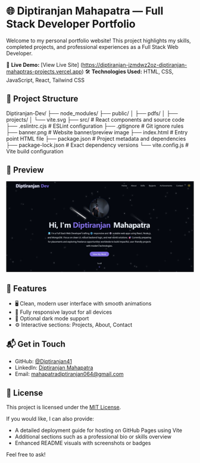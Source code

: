 # 🌐 Diptiranjan Mahapatra — Full Stack Developer Portfolio

Welcome to my personal portfolio website! This project highlights my skills, completed projects, and professional experiences as a Full Stack Web Developer.

🔗 **Live Demo:** [View Live Site] (https://diptiranjan-jzmdwz2oz-diptiranjan-mahaptras-projects.vercel.app)
🛠️ **Technologies Used:** HTML, CSS, JavaScript, React, Tailwind CSS



## 📂 Project Structure

Diptiranjan-Dev/
├── node_modules/
├── public/
│   ├── pdfs/
│   ├── projects/
│   └── vite.svg
├── src/               # React components and source code
├── .eslintrc.cjs      # ESLint configuration
├── .gitignore         # Git ignore rules
├── banner.png         # Website banner/preview image
├── index.html         # Entry point HTML file
├── package.json       # Project metadata and dependencies
├── package-lock.json  # Exact dependency versions
└── vite.config.js     # Vite build configuration
## 📸 Preview

<img src="./banner.png.jpg" alt="Portfolio Screenshot" width="600"/>


## 🚀 Features

* 🖥️ Clean, modern user interface with smooth animations
* 📱 Fully responsive layout for all devices
* 🌙 Optional dark mode support
* ⚙️ Interactive sections: Projects, About, Contact


## 📬 Get in Touch

* GitHub: [@Diptiranjan41](https://github.com/Diptiranjan41)
* LinkedIn: [Diptiranjan Mahapatra](https://www.linkedin.com/in/diptiranjan-mahapatra-25321a286)
* Email: [mahapatradiptiranjan064@gmail.com](mailto:mahapatradiptiranjan064@gmail.com)

## 📝 License

This project is licensed under the [MIT License](LICENSE).

If you would like, I can also provide:

* A detailed deployment guide for hosting on GitHub Pages using Vite
* Additional sections such as a professional bio or skills overview
* Enhanced README visuals with screenshots or badges

Feel free to ask!

